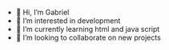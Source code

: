 - 👋 Hi, I’m Gabriel 
- 👀 I’m interested in development
- 🌱 I’m currently learning html and java script
- 💞️ I’m looking to collaborate on new projects

<!---
gabrowspeba/gabrowspeba is a ✨ special ✨ repository because its `README.md` (this file) appears on your GitHub profile.
You can click the Preview link to take a look at your changes.
--->
